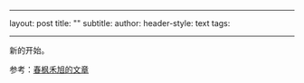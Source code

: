 ---
layout: post
title: ""
subtitle: 
author:
header-style: text
tags:

-------

新的开始。

参考：[春枫禾旭的文章](https://zhuanlan.zhihu.com/p/641525444)
